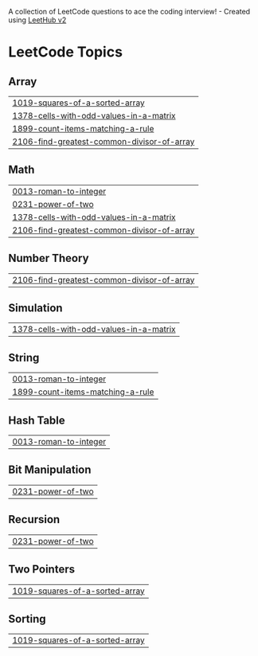 A collection of LeetCode questions to ace the coding interview! - Created using [LeetHub v2](https://github.com/arunbhardwaj/LeetHub-2.0)
<!---LeetCode Topics Start-->
# LeetCode Topics
## Array
|  |
| ------- |
| [1019-squares-of-a-sorted-array](https://github.com/VISHALKANNAN070/LEETCODE/tree/master/1019-squares-of-a-sorted-array) |
| [1378-cells-with-odd-values-in-a-matrix](https://github.com/VISHALKANNAN070/LEETCODE/tree/master/1378-cells-with-odd-values-in-a-matrix) |
| [1899-count-items-matching-a-rule](https://github.com/VISHALKANNAN070/LEETCODE/tree/master/1899-count-items-matching-a-rule) |
| [2106-find-greatest-common-divisor-of-array](https://github.com/VISHALKANNAN070/LEETCODE/tree/master/2106-find-greatest-common-divisor-of-array) |
## Math
|  |
| ------- |
| [0013-roman-to-integer](https://github.com/VISHALKANNAN070/LEETCODE/tree/master/0013-roman-to-integer) |
| [0231-power-of-two](https://github.com/VISHALKANNAN070/LEETCODE/tree/master/0231-power-of-two) |
| [1378-cells-with-odd-values-in-a-matrix](https://github.com/VISHALKANNAN070/LEETCODE/tree/master/1378-cells-with-odd-values-in-a-matrix) |
| [2106-find-greatest-common-divisor-of-array](https://github.com/VISHALKANNAN070/LEETCODE/tree/master/2106-find-greatest-common-divisor-of-array) |
## Number Theory
|  |
| ------- |
| [2106-find-greatest-common-divisor-of-array](https://github.com/VISHALKANNAN070/LEETCODE/tree/master/2106-find-greatest-common-divisor-of-array) |
## Simulation
|  |
| ------- |
| [1378-cells-with-odd-values-in-a-matrix](https://github.com/VISHALKANNAN070/LEETCODE/tree/master/1378-cells-with-odd-values-in-a-matrix) |
## String
|  |
| ------- |
| [0013-roman-to-integer](https://github.com/VISHALKANNAN070/LEETCODE/tree/master/0013-roman-to-integer) |
| [1899-count-items-matching-a-rule](https://github.com/VISHALKANNAN070/LEETCODE/tree/master/1899-count-items-matching-a-rule) |
## Hash Table
|  |
| ------- |
| [0013-roman-to-integer](https://github.com/VISHALKANNAN070/LEETCODE/tree/master/0013-roman-to-integer) |
## Bit Manipulation
|  |
| ------- |
| [0231-power-of-two](https://github.com/VISHALKANNAN070/LEETCODE/tree/master/0231-power-of-two) |
## Recursion
|  |
| ------- |
| [0231-power-of-two](https://github.com/VISHALKANNAN070/LEETCODE/tree/master/0231-power-of-two) |
## Two Pointers
|  |
| ------- |
| [1019-squares-of-a-sorted-array](https://github.com/VISHALKANNAN070/LEETCODE/tree/master/1019-squares-of-a-sorted-array) |
## Sorting
|  |
| ------- |
| [1019-squares-of-a-sorted-array](https://github.com/VISHALKANNAN070/LEETCODE/tree/master/1019-squares-of-a-sorted-array) |
<!---LeetCode Topics End-->